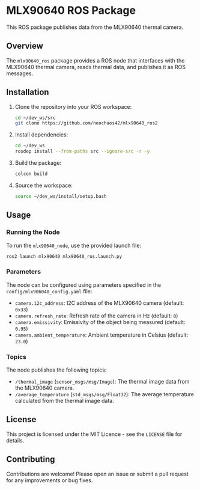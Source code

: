 # MLX90640 ROS Package

This ROS package publishes data from the MLX90640 thermal camera.

## Overview

The `mlx90640_ros` package provides a ROS node that interfaces with the MLX90640 thermal camera, reads thermal data, and publishes it as ROS messages.

## Installation

1. Clone the repository into your ROS workspace:

    ```sh
    cd ~/dev_ws/src
    git clone https://github.com/neochaos42/mlx90640_ros2
    ```

2. Install dependencies:

    ```sh
    cd ~/dev_ws
    rosdep install --from-paths src --ignore-src -r -y
    ```

3. Build the package:

    ```sh
    colcon build
    ```

4. Source the workspace:

    ```sh
    source ~/dev_ws/install/setup.bash
    ```

## Usage

### Running the Node

To run the `mlx90640_node`, use the provided launch file:

```sh
ros2 launch mlx90640 mlx90640_ros.launch.py
```

### Parameters

The node can be configured using parameters specified in the `config/mlx906040_config.yaml` file:

- `camera.i2c_address`: I2C address of the MLX90640 camera (default: `0x33`)
- `camera.refresh_rate`: Refresh rate of the camera in Hz (default: `8`)
- `camera.emissivity`: Emissivity of the object being measured (default: `0.95`)
- `camera.ambient_temperature`: Ambient temperature in Celsius (default: `23.0`)

### Topics

The node publishes the following topics:

- `/thermal_image` (`sensor_msgs/msg/Image`): The thermal image data from the MLX90640 camera.
- `/average_temperature` (`std_msgs/msg/Float32`): The average temperature calculated from the thermal image data.

## License

This project is licensed under the MIT Licence - see the `LICENSE` file for details.

## Contributing

Contributions are welcome! Please open an issue or submit a pull request for any improvements or bug fixes.
